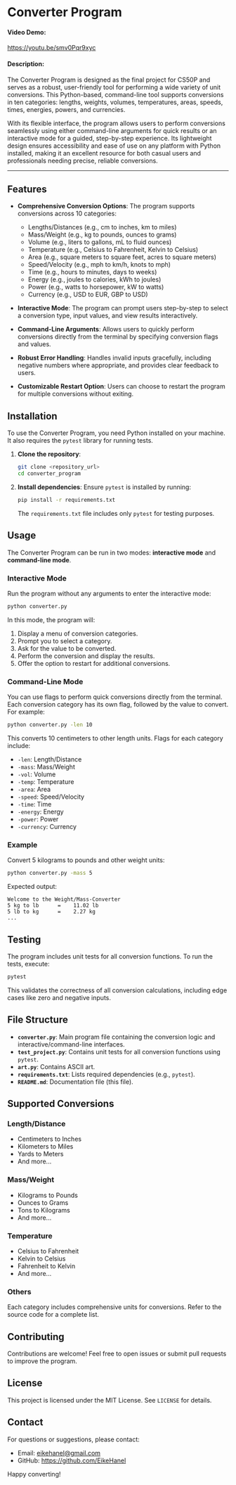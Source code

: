 # Converter Program
#### Video Demo:  

https://youtu.be/smv0Pqr9xyc

#### Description:

The Converter Program is designed as the final project for CS50P and serves as a robust, user-friendly tool for performing a wide variety of unit conversions. This Python-based, command-line tool supports conversions in ten categories: lengths, weights, volumes, temperatures, areas, speeds, times, energies, powers, and currencies.

With its flexible interface, the program allows users to perform conversions seamlessly using either command-line arguments for quick results or an interactive mode for a guided, step-by-step experience. Its lightweight design ensures accessibility and ease of use on any platform with Python installed, making it an excellent resource for both casual users and professionals needing precise, reliable conversions.

---
## Features

- **Comprehensive Conversion Options**: The program supports conversions across 10 categories:
  - Lengths/Distances (e.g., cm to inches, km to miles)
  - Mass/Weight (e.g., kg to pounds, ounces to grams)
  - Volume (e.g., liters to gallons, mL to fluid ounces)
  - Temperature (e.g., Celsius to Fahrenheit, Kelvin to Celsius)
  - Area (e.g., square meters to square feet, acres to square meters)
  - Speed/Velocity (e.g., mph to km/h, knots to mph)
  - Time (e.g., hours to minutes, days to weeks)
  - Energy (e.g., joules to calories, kWh to joules)
  - Power (e.g., watts to horsepower, kW to watts)
  - Currency (e.g., USD to EUR, GBP to USD)

- **Interactive Mode**: The program can prompt users step-by-step to select a conversion type, input values, and view results interactively.

- **Command-Line Arguments**: Allows users to quickly perform conversions directly from the terminal by specifying conversion flags and values.

- **Robust Error Handling**: Handles invalid inputs gracefully, including negative numbers where appropriate, and provides clear feedback to users.

- **Customizable Restart Option**: Users can choose to restart the program for multiple conversions without exiting.

## Installation

To use the Converter Program, you need Python installed on your machine. It also requires the `pytest` library for running tests.

1. **Clone the repository**:
   ```bash
   git clone <repository_url>
   cd converter_program
   ```

2. **Install dependencies**:
   Ensure `pytest` is installed by running:
   ```bash
   pip install -r requirements.txt
   ```
   The `requirements.txt` file includes only `pytest` for testing purposes.

## Usage

The Converter Program can be run in two modes: **interactive mode** and **command-line mode**.

### Interactive Mode

Run the program without any arguments to enter the interactive mode:
```bash
python converter.py
```
In this mode, the program will:
1. Display a menu of conversion categories.
2. Prompt you to select a category.
3. Ask for the value to be converted.
4. Perform the conversion and display the results.
5. Offer the option to restart for additional conversions.

### Command-Line Mode

You can use flags to perform quick conversions directly from the terminal. Each conversion category has its own flag, followed by the value to convert. For example:
```bash
python converter.py -len 10
```
This converts 10 centimeters to other length units. Flags for each category include:
- `-len`: Length/Distance
- `-mass`: Mass/Weight
- `-vol`: Volume
- `-temp`: Temperature
- `-area`: Area
- `-speed`: Speed/Velocity
- `-time`: Time
- `-energy`: Energy
- `-power`: Power
- `-currency`: Currency

### Example

Convert 5 kilograms to pounds and other weight units:
```bash
python converter.py -mass 5
```
Expected output:
```
Welcome to the Weight/Mass-Converter
5 kg to lb      =    11.02 lb
5 lb to kg      =    2.27 kg
...
```

## Testing

The program includes unit tests for all conversion functions. To run the tests, execute:
```bash
pytest
```
This validates the correctness of all conversion calculations, including edge cases like zero and negative inputs.

## File Structure

- **`converter.py`**: Main program file containing the conversion logic and interactive/command-line interfaces.
- **`test_project.py`**: Contains unit tests for all conversion functions using `pytest`.
- **`art.py`**: Contains ASCII art.
- **`requirements.txt`**: Lists required dependencies (e.g., `pytest`).
- **`README.md`**: Documentation file (this file).

## Supported Conversions

### Length/Distance
- Centimeters to Inches
- Kilometers to Miles
- Yards to Meters
- And more...

### Mass/Weight
- Kilograms to Pounds
- Ounces to Grams
- Tons to Kilograms
- And more...

### Temperature
- Celsius to Fahrenheit
- Kelvin to Celsius
- Fahrenheit to Kelvin
- And more...

### Others
Each category includes comprehensive units for conversions. Refer to the source code for a complete list.

## Contributing

Contributions are welcome! Feel free to open issues or submit pull requests to improve the program.

## License

This project is licensed under the MIT License. See `LICENSE` for details.

## Contact
For questions or suggestions, please contact:
- Email: eikehanel@gmail.com
- GitHub: https://github.com/EikeHanel

Happy converting!
